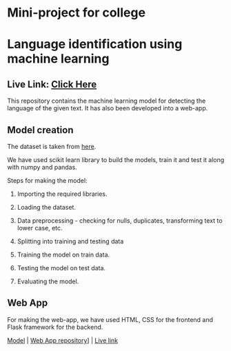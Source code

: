# Mini-project for college

# Language identification using machine learning

## Live Link: [Click Here](https://lang-detection-ui.herokuapp.com/)

This repository contains the machine learning model for detecting the language of the given text. It has also been developed into a web-app.

## Model creation

The dataset is taken from [here](https://www.kaggle.com/zarajamshaid/language-identification-datasst).

We have used scikit learn library to build the models, train it and test it along with numpy and pandas.

Steps for making the model:

1. Importing the required libraries.

2. Loading the dataset.

3. Data preprocessing - checking for nulls, duplicates, transforming text to lower case, etc.

4. Splitting into training and testing data

5. Training the model on train data.

6. Testing the model on test data.

7. Evaluating the model.

## Web App

For making the web-app, we have used HTML, CSS for the frontend and Flask framework for the backend.

[Model](https://github.com/tanvi355/language-detection/blob/main/language%20detection.ipynb) | [Web App repository](https://github.com/sakinanomi/Language_detection_web_app)] | [Live link](https://lang-detection-ui.herokuapp.com/)
